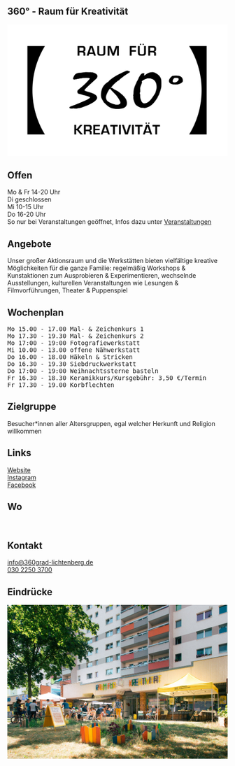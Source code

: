 ## 360° - Raum für Kreativität
<img id="topmedia" src="/Freizeit/Images/360Grad/logo.jpg" />

## Offen
Mo & Fr 14-20 Uhr<br>
Di geschlossen<br>
Mi 10-15 Uhr<br>
Do 16-20 Uhr<br>
So nur bei Veranstaltungen geöffnet, Infos dazu unter <a class="external_link" href="http://360grad-lichtenberg.de/">Veranstaltungen</a><br>

## Angebote
Unser großer Aktionsraum und die Werkstätten bieten vielfältige kreative Möglichkeiten für die ganze Familie: regelmäßig Workshops & Kunstaktionen zum Ausprobieren & Experimentieren, wechselnde Ausstellungen, kulturellen Veranstaltungen wie Lesungen & Filmvorführungen, Theater & Puppenspiel

## Wochenplan
<pre id="weeklyschedule">
Mo 15.00 - 17.00 Mal- & Zeichenkurs 1
Mo 17.30 - 19.30 Mal- & Zeichenkurs 2
Mo 17:00 - 19:00 Fotografiewerkstatt
Mi 10.00 - 13.00 offene Nähwerkstatt
Do 16.00 - 18.00 Häkeln & Stricken 
Do 16.30 - 19.30 Siebdruckwerkstatt
Do 17:00 - 19:00 Weihnachtssterne basteln
Fr 16.30 - 18.30 Keramikkurs/Kursgebühr: 3,50 €/Termin
Fr 17.30 - 19.00 Korbflechten
</pre>

## Zielgruppe
Besucher*innen aller Altersgruppen, egal welcher Herkunft und Religion willkommen

## Links
<a class="external_link" href="http://360grad-lichtenberg.de/">Website</a><br>
<a class="external_link" href="https://www.instagram.com/360grad_lichtenberg/">Instagram</a><br>
<a class="external_link" href="https://www.facebook.com/360Grad.Lichtenberg/">Facebook</a><br>

## Wo
<div id="gmap"></div>
<script>window.onload = showMap(' Prerower Platz 10, 13051, Berlin-Hohenschönhausen´, 0, 'gmap_mini')</script><br>

## Kontakt
[info@360grad-lichtenberg.de](info@360grad-lichtenberg.de)<br>
<a href="tel:+493022503700 ">030 2250 3700 </a>

## Eindrücke
<div class="mediacontainer">
  <img src="Images/360Grad/1.jpg " />
</div>
